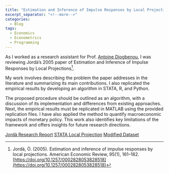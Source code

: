```yaml
---
title: "Estimation and Inference of Impulse Responses by Local Projections"
excerpt_separator: "<!--more-->"
categories:
  - Blog
tags:
  - Economics
  - Econometrics
  - Programming
---
```


As I worked as a research assistant for Prof. [Antoine Djogbenou](https://profiles.laps.yorku.ca/profiles/daa/), I was reviewing Jordà’s 2005 paper of Estimation and Inference of Impulse Responses by Local Projections[^1].

My work involves describing the problem the paper addresses in the literature and summarizing its main contributions. I also replicated the empirical results by developing an algorithm in STATA, R, and Python. 

The proposed procedure should be outlined as an algorithm, with a discussion of its implementation and differences from existing approaches. Next, the empirical results must be replicated in MATLAB using the provided replication files. I have also applied the method to quantify macroeconomic impacts of monetary policy. This work also identifies key limitations of the framework and offers insights for future research directions.

[Jordà Research Report](/assets/2024_Jorda.pdf)
[STATA Local Projection](/assets/Application.do)
[Modified Dataset](/assets/is_new.csv)

[^1]: Jordà, Ò. (2005). Estimation and inference of impulse responses by local projections. American Economic Review, 95(1), 161–182. [https://doi.org/10.1257/0002828053828518](https://doi.org/10.1257/0002828053828518)
